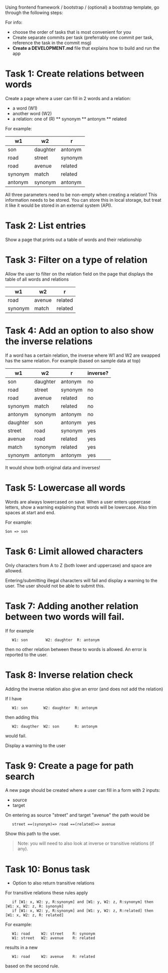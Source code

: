 Using frontend framework / bootstrap / (optional) a bootstrap template, go through the following steps:

For info:
- choose the order of tasks that is most convenient for you
- Create separate commits per task (preferrably one commit per task, reference the task in the commit msg)
- **Create a DEVELOPMENT.md** file that explains how to build and run the app 


# Task 1: Create relations between words

Create a page where a user can fill in 2 words and a relation:

* a word (W1)
* another word (W2)
* a relation: one of (R)
** synonym
** antonym
** related

For example:

| w1   | w2 | r | 
|------|----|---|
| son  |  daughter  | antonym  | 
| road | street   |  synonym |  
| road |  avenue  |  related |  
| synonym |  match  |  related | 
| antonym |  synonym  |  antonym | 

All three parameters need to be non-empty when creating a relation!
This information needs to be stored. You can store this in local storage, but treat it like it would be stored in an external system (API).



# Task 2: List entries

Show a page that prints out a table of words and their relationship


# Task 3: Filter on a type of relation

Allow the user to filter on the relation field on the page that displays the table of all words and relations


| w1   | w2 | r | 
|------|----|---|
| road  |  avenue  | related  | 
| synonym | match   |  related |  



# Task 4: Add an option to also show the inverse relations

If a word has a certain relation, the inverse where W1 and W2 are swapped has the same relation.
For example (based on sample data at top)

| w1   | w2 | r | inverse? | 
|------|----|---|---|
| son  |  daughter  | antonym  | no  | 
| road | street   |  synonym |  no  | 
| road |  avenue  |  related |  no  | 
| synonym |  match  |  related | no  | 
| antonym |  synonym  |  antonym | no  | 
| daughter |  son  |  antonym | yes  | 
| street |  road  |  synonym | yes  | 
| avenue |  road  |  related | yes  | 
| match |  synonym  |  related | yes  | 
| synonym |  antonym  |  antonym | yes  | 


It would show both original data and inverses!


# Task 5: Lowercase all words

Words are always lowercased on save. When a user enters uppercase letters, show a warning explaining that words will be lowercase.
Also trim spaces at start and end.

For example: 
```
Son => son
```


# Task 6: Limit allowed characters

Only characters from A to Z (both lower and uppercase) and space are allowed.

Entering/submitting illegal characters will fail and display a warning to the user. The user should not be able to submit this.


# Task 7: Adding another relation between two words will fail.

If for example
```
   W1: son        W2: daughter  R: antonym
```

then no other relation between these to words is allowed.
An error is reported to the user.


# Task 8: Inverse relation check

Adding the inverse relation also give an error (and does not add the relation)

If I have
```
   W1: son       W2: daughter  R: antonym
```

then adding this
```
   W2: daugther  W2: son       R: antonym
```

would fail.

Display a warning to the user


# Task 9: Create a page for path search

A new page should be created where a user can fill in a form with 2 inputs:
* source
* target

On entering as source "street" and target "avenue" the path would be
```
   street ==(synonym)=> road ==(related)=> avenue
```

Show this path to the user.

> Note: you will need to also look at inverse or transitive relations (if any).



# Task 10: Bonus task

* Option to also return transitive relations

For transitive relations these rules apply
```
   if [W1: x, W2: y, R:synonym] and [W1: y, W2: z, R:synonym] then [W1: x, W2: z, R: synonym]
   if [W1: x, W2: y, R:synonym] and [W1: y, W2: z, R:related] then [W1: x, W2: z, R: related]
```

For example:
```
   W1: road     W2: street    R: synonym
   W1: street   W2: avenue    R: related
```

results in a new 
```
   W1: road     W2: avenue    R: related
```
based on the second rule.

